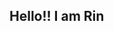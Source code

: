 <!DOCTYPE html>
<html>
  <head>
    <title>Welcome to Rin WAbot</title>
  </head>
  <body>
    <h2>Hello!! I am Rin</h2>
  </body>
</html>
